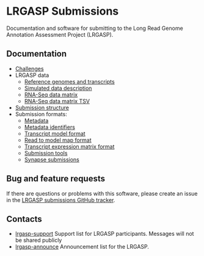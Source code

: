 # LRGASP Submissions

Documentation and software for submitting to the
Long Read Genome Annotation Assessment Project (LRGASP).

## Documentation

- [Challenges](docs/challenges.md)
- LRGASP data
  - [Reference genomes and transcripts](docs/reference-genomes.md)
  - [Simulated data description](docs/simulated-data-description.md )
  - [RNA-Seq data matrix](docs/rnaseq-data-matrix.md)
  - [RNA-Seq data matrix TSV](docs/rnaseq-data-matrix.tsv)
- [Submission structure](docs/submission.md)
- Submission formats:
  - [Metadata](docs/metadata.md)
  - [Metadata identifiers](docs/metadata-identifiers.md)
  - [Transcript model format](docs/model-format.md)
  - [Read to model map format](docs/read_model_map_format.md)
  - [Transcript expression matrix format](docs/expression_matrix_format.md)
  - [Submission tools](docs/submission-tools.md)
  - [Synapse submissions](docs/synapse.md)

## Bug and feature requests

If there are questions or problems with this software, please create an issue in the
[LRGASP submissions GitHub tracker](https://github.com/LRGASP/lrgasp-submissions/issues).

## Contacts

- [lrgasp-support](mailto:lrgasp-support-group@ucsc.edu) Support list for LRGASP participants. Messages will not be shared publicly
- [lrgasp-announce](mailto:lrgasp-announce-group@ucsc.edu) Announcement list for the LRGASP.


